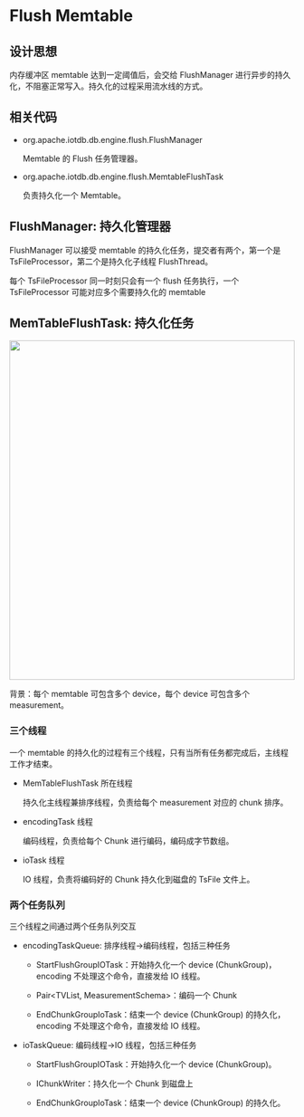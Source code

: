 <!--

    Licensed to the Apache Software Foundation (ASF) under one
    or more contributor license agreements.  See the NOTICE file
    distributed with this work for additional information
    regarding copyright ownership.  The ASF licenses this file
    to you under the Apache License, Version 2.0 (the
    "License"); you may not use this file except in compliance
    with the License.  You may obtain a copy of the License at

        http://www.apache.org/licenses/LICENSE-2.0

    Unless required by applicable law or agreed to in writing,
    software distributed under the License is distributed on an
    "AS IS" BASIS, WITHOUT WARRANTIES OR CONDITIONS OF ANY
    KIND, either express or implied.  See the License for the
    specific language governing permissions and limitations
    under the License.

-->

# Flush Memtable

## 设计思想

内存缓冲区 memtable 达到一定阈值后，会交给 FlushManager 进行异步的持久化，不阻塞正常写入。持久化的过程采用流水线的方式。

## 相关代码

* org.apache.iotdb.db.engine.flush.FlushManager

	Memtable 的 Flush 任务管理器。
	
* org.apache.iotdb.db.engine.flush.MemtableFlushTask

	负责持久化一个 Memtable。

## FlushManager: 持久化管理器

FlushManager 可以接受 memtable 的持久化任务，提交者有两个，第一个是 TsFileProcessor，第二个是持久化子线程 FlushThread。

每个 TsFileProcessor 同一时刻只会有一个 flush 任务执行，一个 TsFileProcessor 可能对应多个需要持久化的 memtable

## MemTableFlushTask: 持久化任务

<img style="width:100%; max-width:800px; max-height:600px; margin-left:auto; margin-right:auto; display:block;" src="https://user-images.githubusercontent.com/19167280/73625254-03fe2680-467f-11ea-8197-115f3a749cbd.png">

背景：每个 memtable 可包含多个 device，每个 device 可包含多个 measurement。

### 三个线程

一个 memtable 的持久化的过程有三个线程，只有当所有任务都完成后，主线程工作才结束。

* MemTableFlushTask 所在线程
	
	持久化主线程兼排序线程，负责给每个 measurement 对应的 chunk 排序。

* encodingTask 线程

	编码线程，负责给每个 Chunk 进行编码，编码成字节数组。
	
* ioTask 线程

	IO 线程，负责将编码好的 Chunk 持久化到磁盘的 TsFile 文件上。

### 两个任务队列

三个线程之间通过两个任务队列交互

* encodingTaskQueue: 排序线程->编码线程，包括三种任务
	
	* StartFlushGroupIOTask：开始持久化一个 device (ChunkGroup)， encoding 不处理这个命令，直接发给 IO 线程。
	
	* Pair\<TVList, MeasurementSchema\>：编码一个 Chunk
	
	* EndChunkGroupIoTask：结束一个 device (ChunkGroup) 的持久化，encoding 不处理这个命令，直接发给 IO 线程。

* ioTaskQueue: 编码线程->IO 线程，包括三种任务
	
	* StartFlushGroupIOTask：开始持久化一个 device (ChunkGroup)。
	
	* IChunkWriter：持久化一个 Chunk 到磁盘上
	
	* EndChunkGroupIoTask：结束一个 device (ChunkGroup) 的持久化。